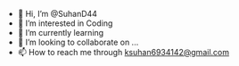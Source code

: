 - 👋 Hi, I’m @SuhanD44
- 👀 I’m interested in Coding
- 🌱 I’m currently learning 
- 💞️ I’m looking to collaborate on ...
- 📫 How to reach me through ksuhan6934142@gmail.com

<!---
SuhanD44/SuhanD44 is a ✨ special ✨ repository because its `README.md` (this file) appears on your GitHub profile.
You can click the Preview link to take a look at your changes.
--->
